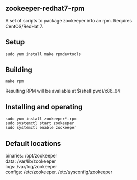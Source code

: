 zookeeper-redhat7-rpm
---------
A set of scripts to package zookeeper into an rpm.
Requires CentOS/RedHat 7.

Setup
-----
    sudo yum install make rpmdevtools

Building
--------
    make rpm

Resulting RPM will be avaliable at $(shell pwd)/x86_64

Installing and operating
------------------------
    sudo yum install zookeeper*.rpm
    sudo systemctl start zookeeper
    sudo systemctl enable zookeeper

Default locations
-----------------
binaries: /opt/zookeeper  
data:     /var/lib/zookeeper  
logs:     /var/log/zookeeper  
configs:  /etc/zookeeper, /etc/sysconfig/zookeeper  

